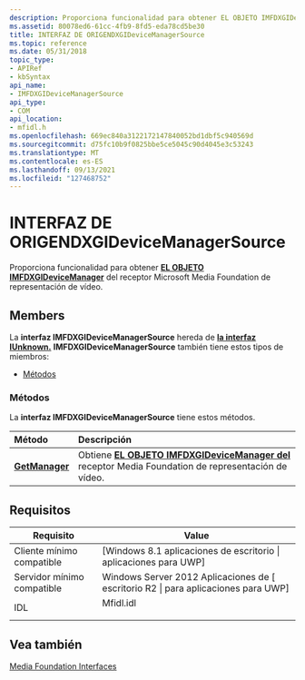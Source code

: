 ```yaml
---
description: Proporciona funcionalidad para obtener EL OBJETO IMFDXGIDeviceManager desde el receptor Microsoft Media Foundation de representación de vídeo.
ms.assetid: 80078ed6-61cc-4fb9-8fd5-eda78cd5be30
title: INTERFAZ DE ORIGENDXGIDeviceManagerSource
ms.topic: reference
ms.date: 05/31/2018
topic_type:
- APIRef
- kbSyntax
api_name:
- IMFDXGIDeviceManagerSource
api_type:
- COM
api_location:
- mfidl.h
ms.openlocfilehash: 669ec840a3122172147840052bd1dbf5c940569d
ms.sourcegitcommit: d75fc10b9f0825bbe5ce5045c90d4045e3c53243
ms.translationtype: MT
ms.contentlocale: es-ES
ms.lasthandoff: 09/13/2021
ms.locfileid: "127468752"
---
```

# <a name="imfdxgidevicemanagersource-interface"></a>INTERFAZ DE ORIGENDXGIDeviceManagerSource

Proporciona funcionalidad para obtener [**EL OBJETO IMFDXGIDeviceManager**](/windows/desktop/api/mfobjects/nn-mfobjects-imfdxgidevicemanager) del receptor Microsoft Media Foundation de representación de vídeo.

## <a name="members"></a>Members

La **interfaz IMFDXGIDeviceManagerSource** hereda de [**la interfaz IUnknown.**](/windows/win32/api/unknwn/nn-unknwn-iunknown) **IMFDXGIDeviceManagerSource** también tiene estos tipos de miembros:

-   [Métodos](#methods)

### <a name="methods"></a>Métodos

La **interfaz IMFDXGIDeviceManagerSource** tiene estos métodos.



| Método                                                      | Descripción                                                                                                              |
|:------------------------------------------------------------|:-------------------------------------------------------------------------------------------------------------------------|
| [**GetManager**](imfdxgidevicemanagersource-getmanager.md) | Obtiene [**EL OBJETO IMFDXGIDeviceManager del**](/windows/desktop/api/mfobjects/nn-mfobjects-imfdxgidevicemanager) receptor Media Foundation de representación de vídeo.<br/> |



 

## <a name="requirements"></a>Requisitos



| Requisito | Value |
|-------------------------------------|--------------------------------------------------------------------------------------|
| Cliente mínimo compatible<br/> | \[Windows 8.1 aplicaciones de escritorio \| aplicaciones para UWP\]<br/>                                  |
| Servidor mínimo compatible<br/> | Windows Server 2012 Aplicaciones de \[ escritorio R2 \| para aplicaciones para UWP\]<br/>                       |
| IDL<br/>                      | <dl> <dt>Mfidl.idl</dt> </dl> |



## <a name="see-also"></a>Vea también

<dl> <dt>

[Media Foundation Interfaces](media-foundation-interfaces.md)
</dt> </dl>

 

 
